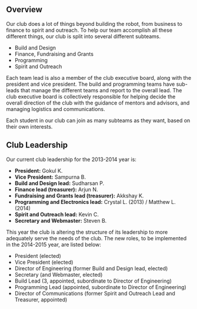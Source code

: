 <!--t Club Structure t-->

## Overview
Our club does a lot of things beyond building the robot, from business to finance to spirit and outreach. To help our team accomplish all these different things, our club is split into several different subteams.

 - Build and Design
 - Finance, Fundraising and Grants
 - Programming
 - Spirit and Outreach

Each team lead is also a member of the club executive board, along with the president and vice president. The build and programming teams have sub-leads that manage the different teams and report to the overall lead. The club executive board is collectively responsible for helping decide the overall direction of the club with the guidance of mentors and advisors, and managing logistics and communications.

Each student in our club can join as many subteams as they want, based on their own interests.

## Club Leadership
Our current club leadership for the 2013-2014 year is:

 - **President:**
Gokul K.
 - **Vice President:**
Sampurna B.
 - **Build and Design lead:**
Sudharsan P.
 - **Finance lead (treasurer):**
Arjun N.
 - **Fundraising and Grants lead (treasurer):**
Akkshay K.
 - **Programming and Electronics lead:**
Crystal L. (2013) / Matthew L. (2014)
 - **Spirit and Outreach lead:**
Kevin C.
 - **Secretary and Webmaster:**
Steven B.

This year the club is altering the structure of its leadership to more adequately serve the needs of the club. The new roles, to be implemented in the 2014-2015 year, are listed below:

 - President (elected)
 - Vice President (elected)
 - Director of Engineering (former Build and Design lead, elected)
 - Secretary (and Webmaster, elected)
 - Build Lead (3, appointed, subordinate to Director of Engineering)
 - Programming Lead (appointed, subordinate to Director of Engineering)
 - Director of Communications (former Spirit and Outreach Lead and Treasurer, appointed)